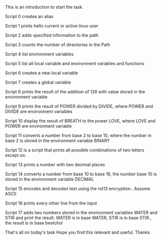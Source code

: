 This is an introduction to start the task.

Script 0  creates an alias

Script 1 prints hello current or active linux user  

Script 2 adds specified information to the path

Script 3 counts the number of directories in the Path

Script 4 list environment variables

Script 5 list all local variable and environment variables and functions

Script 6 creates a new local variable

Script 7 creates a global variable

Script 8 prints the result of the addition of 128 with value stored in the environment variable

Script 9 prints the result of POWER divided by DIVIDE, where POWER and DIVIDE are environment variables

Script 10 display the result of BREATH to the power LOVE, where LOVE and POWER are environment variable

Script 11 converts a number from base 2 to base 10, where the number in base 2 is stored in the environment variable BINARY

Script 12 is a script that prints all possible combinations of two letters except oo.

Script 13 prints a number with two decimal places

Script 14 converts a number from base 10 to base 16, the number base 10 is stored in the environment variable DECIMAL

Script 15 encodes and decodes text using the rot13 encryption.. Assume ASCII

Script 16 prints every other line from the input 

Script 17 adds two numbers stored in the environment variables WATER and STIR and print the result. WATER is in base WATER, STIR is in base STIR., the result is in base bestchol

That's all on today's task
Hope you find this relevant and useful.
Thanks
